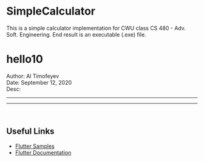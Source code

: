 # SimpleCalculator
This is a simple calculator implementation for CWU class CS 480 - Adv. Soft. Engineering. End result is an executable (.exe) file.

# hello10

Author: Al Timofeyev
<br />
Date: September 12, 2020
<br />
Desc: 
<br />
****************************************************************************************************
****************************************************************************************************
<br />

## Useful Links
- [Flutter Samples](https://flutter.dev/docs/cookbook)
- [Flutter Documentation](https://flutter.dev/docs)
